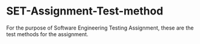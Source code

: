 # SET-Assignment-Test-method
For the purpose of Software Engineering Testing Assignment, these are the test methods for the assignment.
